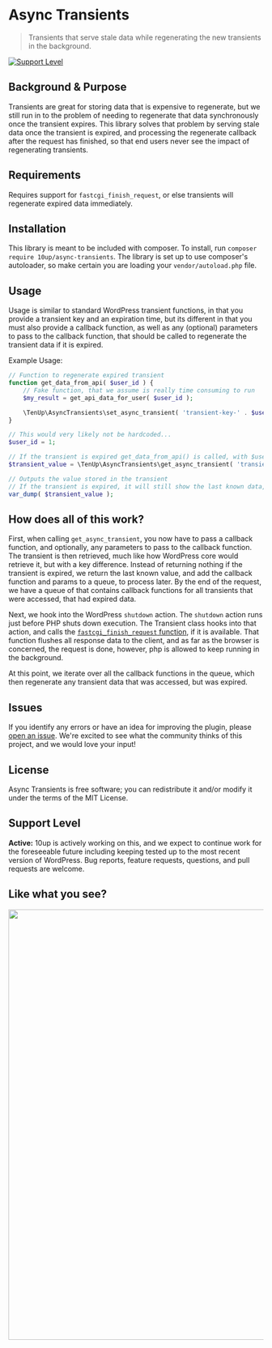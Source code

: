 # Async Transients

> Transients that serve stale data while regenerating the new transients in the background.

[![Support Level](https://img.shields.io/badge/support-active-green.svg)](#support-level)

## Background & Purpose

Transients are great for storing data that is expensive to regenerate, but we still run in to the problem of needing to regenerate that data synchronously once the transient expires. This library solves that problem by serving stale data once the transient is expired, and processing the regenerate callback after the request has finished, so that end users never see the impact of regenerating transients.

## Requirements

Requires support for `fastcgi_finish_request`, or else transients will regenerate expired data immediately.

## Installation

This library is meant to be included with composer. To install, run `composer require 10up/async-transients`. The
library is set up to use composer's autoloader, so make certain you are loading your `vendor/autoload.php` file.

## Usage

Usage is similar to standard WordPress transient functions, in that you provide a transient key and an expiration time,
but its different in that you must also provide a callback function, as well as any (optional) parameters to pass to the
callback function, that should be called to regenerate the transient data if it is expired.

Example Usage:

```php
// Function to regenerate expired transient
function get_data_from_api( $user_id ) {
	// Fake function, that we assume is really time consuming to run
	$my_result = get_api_data_for_user( $user_id );

	\TenUp\AsyncTransients\set_async_transient( 'transient-key-' . $user_id, $my_result, MINUTE_IN_SECONDS );
}

// This would very likely not be hardcoded...
$user_id = 1;

// If the transient is expired get_data_from_api() is called, with $user_id as a parameter
$transient_value = \TenUp\AsyncTransients\get_async_transient( 'transient-key-' . $user_id, 'get_data_from_api', array( $user_id ) );

// Outputs the value stored in the transient
// If the transient is expired, it will still show the last known data, while queueing the transient to be updated behind the scenes.
var_dump( $transient_value );

```

## How does all of this work?

First, when calling `get_async_transient`, you now have to pass a callback function, and optionally, any parameters to
pass to the callback function. The transient is then retrieved, much like how WordPress core would retrieve it, but
with a key difference. Instead of returning nothing if the transient is expired, we return the last known value, and
add the callback function and params to a queue, to process later. By the end of the request, we have a queue of that
contains callback functions for all transients that were accessed, that had expired data.

Next, we hook into the WordPress `shutdown` action. The `shutdown` action runs just before PHP shuts down execution. The
Transient class hooks into that action, and calls the [`fastcgi_finish_request` function](http://php.net/manual/en/function.fastcgi-finish-request.php), if it is available.
That function flushes all response data to the client, and as far as the browser is concerned, the request is done,
however, php is allowed to keep running in the background.

At this point, we iterate over all the callback functions in the queue, which then regenerate any transient data
that was accessed, but was expired.

## Issues

If you identify any errors or have an idea for improving the plugin, please [open an issue](https://github.com/10up/Async-Transients/issues). We're excited to see what the community thinks of this project, and we would love your input!

## License

Async Transients is free software; you can redistribute it and/or modify it under the terms of the MIT License.

## Support Level

**Active:** 10up is actively working on this, and we expect to continue work for the foreseeable future including keeping tested up to the most recent version of WordPress.  Bug reports, feature requests, questions, and pull requests are welcome.

## Like what you see?

<p align="center">
<a href="http://10up.com/contact/"><img src="https://10updotcom-wpengine.s3.amazonaws.com/uploads/2016/10/10up-Github-Banner.png" width="850"></a>
</p>

